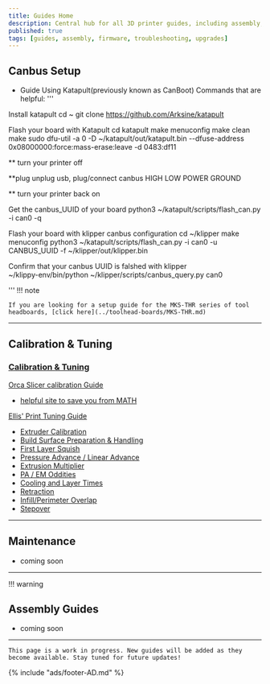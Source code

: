 ```yaml
---
title: Guides Home
description: Central hub for all 3D printer guides, including assembly, setup, troubleshooting, and upgrades.
published: true
tags: [guides, assembly, firmware, troubleshooting, upgrades]
---
```


## **Canbus Setup**

 - Guide Using Katapult(previously known as CanBoot)
 Commands that are helpful:
'''

Install katapult
    cd ~
    git clone https://github.com/Arksine/katapult

Flash your board with Katapult
    cd katapult
    make menuconfig
    make clean
    make
    sudo dfu-util -a 0 -D ~/katapult/out/katapult.bin --dfuse-address 0x08000000:force:mass-erase:leave -d 0483:df11

** turn your printer off

**plug unplug usb, plug/connect canbus HIGH LOW POWER GROUND

** turn your printer back on

Get the canbus_UUID of your board
    python3 ~/katapult/scripts/flash_can.py -i can0 -q

Flash your board with klipper canbus configuration
    cd ~/klipper
    make menuconfig
    python3 ~/katapult/scripts/flash_can.py -i can0 -u CANBUS_UUID -f ~/klipper/out/klipper.bin

Confirm that your canbus UUID is falshed with klipper    
    ~/klippy-env/bin/python ~/klipper/scripts/canbus_query.py can0

'''
!!! note

    If you are looking for a setup guide for the MKS-THR series of tool headboards, [click here](../toolhead-boards/MKS-THR.md)

---

## **Calibration & Tuning**

### [Calibration & Tuning]()

[Orca Slicer calibration Guide](https://github.com/SoftFever/OrcaSlicer/wiki/Calibration#max-volumetric-speed)
- [helpful site to save you from MATH](https://orcalibrate.com/)


[Ellis' Print Tuning Guide](https://ellis3dp.com/Print-Tuning-Guide/articles/index_tuning.html)
- [Extruder Calibration](https://ellis3dp.com/Print-Tuning-Guide/articles/extruder_calibration.html)
- [Build Surface Preparation & Handling](https://ellis3dp.com/Print-Tuning-Guide/articles/build_surface_prep_handling.html)
- [First Layer Squish](https://ellis3dp.com/Print-Tuning-Guide/articles/first_layer_squish.html)
- [Pressure Advance / Linear Advance](https://ellis3dp.com/Print-Tuning-Guide/articles/index_pressure_advance.html)
- [Extrusion Multiplier](https://ellis3dp.com/Print-Tuning-Guide/articles/extrusion_multiplier.html)
- [PA / EM Oddities](https://ellis3dp.com/Print-Tuning-Guide/articles/pa_em_oddities.html)
- [Cooling and Layer Times](https://ellis3dp.com/Print-Tuning-Guide/articles/cooling_and_layer_times.html)
- [Retraction](https://ellis3dp.com/Print-Tuning-Guide/articles/retraction.html)
- [Infill/Perimeter Overlap](https://ellis3dp.com/Print-Tuning-Guide/articles/infill_perimeter_overlap.html)
- [Stepover](https://ellis3dp.com/Print-Tuning-Guide/articles/stepover.html)

---

## **Maintenance**

 - coming soon

---

!!! warning 
## **Assembly Guides**

 - coming soon

---

    This page is a work in progress. New guides will be added as they become available. Stay tuned for future updates! 

{% include "ads/footer-AD.md" %}


